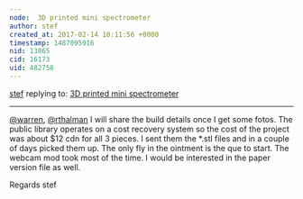```yaml
---
node:  3D printed mini spectrometer
author: stef
created_at: 2017-02-14 18:11:56 +0000
timestamp: 1487095916
nid: 13865
cid: 16173
uid: 482758
---
```




[stef](../profile/stef) replying to: [ 3D printed mini spectrometer](../notes/rthalman/01-19-2017/3d-printed-mini-spectrometer)

----
[@warren](/profile/warren), [@rthalman](/profile/rthalman) I will share the build details once I get some fotos. The public library operates on a cost recovery system so the cost of the project was about $12 cdn for all 3 pieces. I sent them the *.stl files and in a couple of days picked them up. The only fly in the ointment is the que to start. The webcam mod took most of the time. I would be interested in the paper version file as well.

Regards
stef       